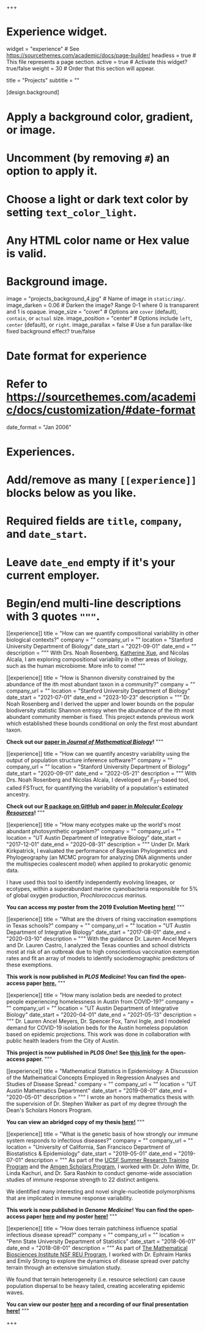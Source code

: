 +++
# Experience widget.
widget = "experience"  # See https://sourcethemes.com/academic/docs/page-builder/
headless = true  # This file represents a page section.
active = true  # Activate this widget? true/false
weight = 30  # Order that this section will appear.

title = "Projects"
subtitle = ""

[design.background]
  # Apply a background color, gradient, or image.
  #   Uncomment (by removing `#`) an option to apply it.
  #   Choose a light or dark text color by setting `text_color_light`.
  #   Any HTML color name or Hex value is valid.

  # Background image.
   image = "projects_background_4.jpg"  # Name of image in `static/img/`.
   image_darken = 0.06  # Darken the image? Range 0-1 where 0 is transparent and 1 is opaque.
   image_size = "cover"  #  Options are `cover` (default), `contain`, or `actual` size.
   image_position = "center"  # Options include `left`, `center` (default), or `right`.
   image_parallax = false  # Use a fun parallax-like fixed background effect? true/false

# Date format for experience
#   Refer to https://sourcethemes.com/academic/docs/customization/#date-format
date_format = "Jan 2006"

# Experiences.
#   Add/remove as many `[[experience]]` blocks below as you like.
#   Required fields are `title`, `company`, and `date_start`.
#   Leave `date_end` empty if it's your current employer.
#   Begin/end multi-line descriptions with 3 quotes `"""`.

[[experience]]
  title = "How can we quantify compositional variability in other biological contexts?"
  company = ""
  company_url = ""
  location = "Stanford University Department of Biology"
  date_start = "2021-09-01"
  date_end = ""
  description = """
  With Drs. Noah Rosenberg, [Katherine Xue](https://katherinesxue.com/), and Nicolas Alcala, I am exploring compositional variability in other areas of biology, such as the human microbiome. More info to come! 
  """

[[experience]]
  title = "How is Shannon diversity constrained by the abundance of the ith most abundant taxon in a community?"
  company = ""
  company_url = ""
  location = "Stanford University Department of Biology"
  date_start = "2021-07-01"
  date_end = "2023-10-23"
  description = """
  Dr. Noah Rosenberg and I derived the upper and lower bounds on the popular biodiversity statistic Shannon entropy when the abundance of the ith most abundant community member is fixed. This project extends previous work which established these bounds conditional on only the first most abundant taxon.

  **Check out our [paper in *Journal of Mathematical Biology*](https://doi.org/10.1007/s00285-023-01997-3)!**
  """

[[experience]]
  title = "How can we quantify ancestry variability using the output of population structure inference software?"
  company = ""
  company_url = ""
  location = "Stanford University Department of Biology"
  date_start = "2020-09-01"
  date_end = "2022-05-21"
  description = """
  With Drs. Noah Rosenberg and Nicolas Alcala, I developed an $F_{ST}$-based tool, called FSTruct, for quantifying the variability of a population's estimated ancestry. 

  **Check out our [R package on GitHub](https://github.com/maikemorrison/fstruct) and [paper in *Molecular Ecology Resources*](https://doi.org/10.1111/1755-0998.13647)!**
  """


[[experience]]
  title = "How many ecotypes make up the world's most abundant photosynthetic organism?"
  company = ""
  company_url = ""
  location = "UT Austin Department of Integrative Biology"
  date_start = "2017-12-01"
  date_end = "2020-08-31"
  description = """
  Under Dr. Mark Kirkpatrick, I evaluated the performance of Bayesian Phylogenetics and Phylogeography (an MCMC program for analyzing DNA alignments under the multispecies coalescent model) when applied to prokaryotic genomic data. 

  I have used this tool to identify independently evolving lineages, or ecotypes, within a superabundant marine cyanobacteria responsible for 5% of global oxygen production, *Prochlorococcus marinus*.

  **You can access my poster from the 2019 Evolution Meeting [here!](files/poster-Evolution_2019.pdf)**
  """

[[experience]]
  title = "What are the drivers of rising vaccination exemptions in Texas schools?"
  company = ""
  company_url = ""
  location = "UT Austin Department of Integrative Biology"
  date_start = "2017-08-01"
  date_end = "2020-03-10"
  description = """
  With the guidance Dr. Lauren Ancel Meyers and Dr. Lauren Castro, I analyzed the Texas counties and school districts most at risk of an outbreak due to high conscientious vaccination exemption rates and fit an array of models to identify sociodemographic predictors of these exemptions.

  **This work is now published in *PLOS Medicine*! You can find the open-access paper [here.](https://doi.org/10.1371/journal.pmed.1003049)**
  """


[[experience]]
  title = "How many isolation beds are needed to protect people experiencing homelessness in Austin from COVID-19?"
  company = ""
  company_url = ""
  location = "UT Austin Department of Integrative Biology"
  date_start = "2020-04-01"
  date_end = "2021-05-13"
  description = """
  Dr. Lauren Ancel Meyers, Dr. Spencer Fox, Tanvi Ingle, and I modeled demand for COVID-19 isolation beds for the Austin homeless population based on epidemic projections. This work was done in collaboration with public health leaders from the City of Austin.

  **This project is now published in *PLOS One*! See [this link](https://journals.plos.org/plosone/article?id=10.1371/journal.pone.0251153) for the open-access paper.**
  """

[[experience]]
  title = "Mathematical Statistics in Epidemiology: A Discussion of the Mathematical Concepts Employed in Regression Analyses and Studies of Disease Spread."
  company = ""
  company_url = ""
  location = "UT Austin Mathematics Department"
  date_start = "2019-08-01"
  date_end = "2020-05-01"
  description = """
  I wrote an honors mathematics thesis with the supervision of Dr. Stephen Walker as part of my degree through the Dean's Scholars Honors Program.

  **You can view an abridged copy of my thesis [here!](files/undergrad_thesis.pdf)**
  """

[[experience]]
  title = "What is the genetic basis of how strongly our immune system responds to infectious diseases?"
  company = ""
  company_url = ""
  location = "University of California, San Francisco Department of Biostatistics & Epidemiology"
  date_start = "2019-05-01"
  date_end = "2019-07-01"
  description = """
  As part of the [UCSF Summer Research Training Program](https://graduate.ucsf.edu/srtp) and the [Amgen Scholars Program](https://amgenscholars.com/), I worked with Dr. John Witte, Dr. Linda Kachuri, and Dr. Sara Rashkin to conduct genome-wide association studies of immune response strength to 22 distinct antigens.

  We identified many interesting and novel single-nucleotide polymorphisms that are implicated in immune response variability.

  **This work is now published in *Genome Medicine*! You can find the open-access paper [here](https://doi.org/10.1186/s13073-020-00790-x) and my poster [here!](files/poster-UCSF_2019.pdf)**
  """

[[experience]]
  title = "How does terrain patchiness influence spatial infectious disease spread?"
  company = ""
  company_url = ""
  location = "Penn State University Department of Statistics"
  date_start = "2018-06-01"
  date_end = "2018-08-01"
  description = """
  As part of [The Mathematical Biosciences Institute NSF REU Program](https://mbi.osu.edu/education/summer-reu-program), I worked with Dr. Ephraim Hanks and Emily Strong to explore the dynamics of disease spread over patchy terrain through an extensive simulation study.
  
  We found that terrain heterogeneity (i.e. resource selection) can cause population dispersal to be heavy tailed, creating accelerating epidemic waves.

  **You can view our poster [here](files/poster-MBI_2018.pdf) and a recording of our final presentation [here!](https://archive.mbi.ohio-state.edu/video?view=speakers&id=18129&item=Maike%20Morrison)**
  """

+++
